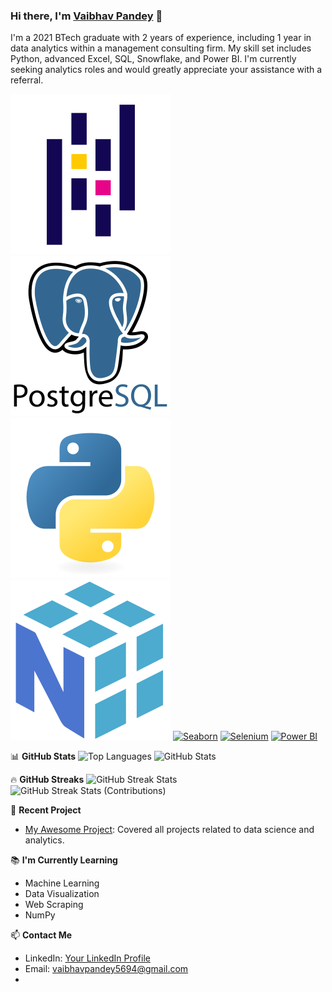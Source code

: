 ### Hi there, I'm [Vaibhav Pandey](https://www.linkedin.com/in/vaibhav-pandey-298862167) 👋

I'm a 2021 BTech graduate with 2 years of experience, including 1 year in data analytics within a management consulting firm. My skill set includes Python, advanced Excel, SQL, Snowflake, and Power BI. I'm currently seeking analytics roles and would greatly appreciate your assistance with a referral.

[![Pandas](https://raw.githubusercontent.com/devicons/devicon/master/icons/pandas/pandas-original.svg)](https://pandas.pydata.org) 
[![PostgreSQL](https://raw.githubusercontent.com/devicons/devicon/master/icons/postgresql/postgresql-original-wordmark.svg)](https://www.postgresql.org) 
[![Python](https://raw.githubusercontent.com/devicons/devicon/master/icons/python/python-original.svg)](https://www.python.org)
[![NumPy](https://raw.githubusercontent.com/devicons/devicon/master/icons/numpy/numpy-original.svg)](https://numpy.org)
[![Seaborn](https://seaborn.pydata.org/_images/logo-mark-lightbg.svg)](https://seaborn.pydata.org) 
[![Selenium](https://raw.githubusercontent.com/detain/svg-logos/780f25886640cef088af994181646db2f6b1a3f8/svg/selenium-logo.svg)](https://www.selenium.dev)
[![Power BI](https://www.powerbi.com/images/desktop/en-us/win/pblogo-icon.png)](https://powerbi.microsoft.com)

📊 **GitHub Stats**
![Top Languages](https://github-readme-stats.vercel.app/api/top-langs/?username=vaibhav5694&show_icons=true&locale=en&layout=compact)
![GitHub Stats](https://github-readme-stats.vercel.app/api?username=vaibhav5694&show_icons=true&locale=en)

🔥 **GitHub Streaks**
![GitHub Streak Stats](https://github-readme-streak-stats.herokuapp.com/?user=vaibhav5694)
![GitHub Streak Stats (Contributions)](https://github-readme-streak-stats.herokuapp.com/?user=vaibhav5694&show_icons=true&theme=dark)

🚀 **Recent Project**
- [My Awesome Project](https://github.com/vaibhav5694/MyAwesomeProject): Covered all projects related to data science and analytics.

📚 **I'm Currently Learning**
- Machine Learning
- Data Visualization
- Web Scraping
- NumPy

📫 **Contact Me**
- LinkedIn: [Your LinkedIn Profile](https://www.linkedin.com/in/vaibhav-pandey-298862167)
- Email: [vaibhavpandey5694@gmail.com](mailto:vaibhavpandey5694@gmail.com)
- 
